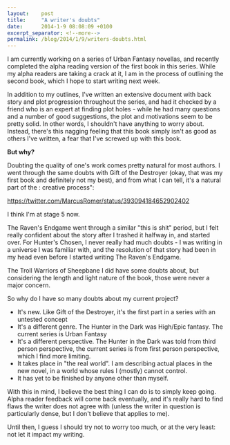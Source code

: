```yaml
---
layout:    post
title:     "A writer's doubts"
date:      2014-1-9 08:08:09 +0100
excerpt_separator: <!--more-->
permalink: /blog/2014/1/9/writers-doubts.html
---
```


I am currently working on a series of Urban Fantasy novellas, and recently completed the alpha reading version of the first book in this series. While my alpha readers are taking a crack at it, I am in the process of outlining the second book, which I hope to start writing next week.

<!--more-->
In addition to my outlines, I've written an extensive document with back story and plot progression throughout the series, and had it checked by a friend who is an expert at finding plot holes - while he had many questions and a number of good suggestions, the plot and motivations seem to be pretty solid. In other words, I shouldn't have anything to worry about. Instead, there's this nagging feeling that this book simply isn't as good as others I've written, a fear that I've screwed up with this book.

**But why?**

Doubting the quality of one's work comes pretty natural for most authors. I went through the same doubts with Gift of the Destroyer (okay, that was my first book and definitely not my best), and from what I can tell, it's a natural part of the : creative process&quot;:

https://twitter.com/MarcusRomer/status/393094184652902402

I think I'm at stage 5 now.

The Raven's Endgame went through a similar &quot;this is shit&quot; period, but I felt really confident about the story after I trashed it halfway in, and started over. For Hunter's Chosen, I never really had much doubts - I was writing in a universe I was familiar with, and the resolution of that story had been in my head even before I started writing The Raven's Endgame.

The Troll Warriors of Sheepbane I did have some doubts about, but considering the length and light nature of the book, those were never a major concern.

So why do I have so many doubts about my current project?
* It's new. Like Gift of the Destroyer, it's the first part in a series with an untested concept
* It's a different genre. The Hunter in the Dark was High/Epic fantasy. The current series is Urban Fantasy
* It's a different perspective. The Hunter in the Dark was told from third person perspective, the current series is from first person perspective, which I find more limiting.
* It takes place in &quot;the real world&quot;. I am describing actual places in the new novel, in a world whose rules I (mostly) cannot control.
* It has yet to be finished by anyone other than myself.

With this in mind, I believe the best thing I can do is to simply keep going. Alpha reader feedback will come back eventually, and it's really hard to find flaws the writer does not agree with (unless the writer in question is particularly dense, but I don't believe that applies to me).

Until then, I guess I should try not to worry too much, or at the very least: not let it impact my writing.